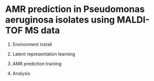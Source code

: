 # AMR prediction in Pseudomonas aeruginosa isolates using MALDI-TOF MS data

1. Environment install

2. Latent representation learning

3. AMR prediction training

4. Analysis
